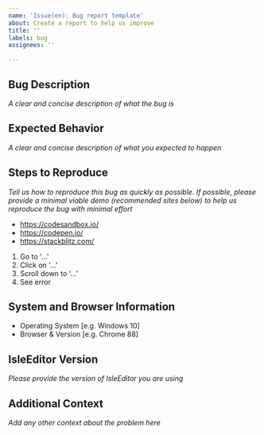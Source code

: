 ```yaml
---
name: 'Issue(en): Bug report template'
about: Create a report to help us improve
title: ''
labels: bug
assignees: ''

---
```


## Bug Description

*A clear and concise description of what the bug is*

## Expected Behavior

*A clear and concise description of what you expected to happen*

## Steps to Reproduce

*Tell us how to reproduce this bug as quickly as possible. If possible, please provide a minimal viable demo (recommended sites below) to help us reproduce the bug with minimal effort*

- https://codesandbox.io/
- https://codepen.io/
- https://stackblitz.com/

1. Go to '...'
2. Click on '...'
3. Scroll down to '...'
4. See error

## System and Browser Information

- Operating System [e.g. Windows 10]
- Browser & Version [e.g. Chrome 88]

## IsleEditor Version

*Please provide the version of IsleEditor you are using*

## Additional Context

*Add any other context about the problem here*
